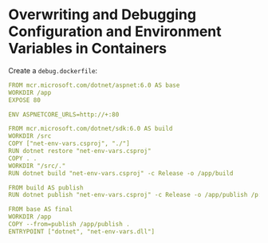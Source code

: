 # Overwriting and Debugging Configuration and Environment Variables in Containers

Create a `debug.dockerfile`:

```yml
FROM mcr.microsoft.com/dotnet/aspnet:6.0 AS base
WORKDIR /app
EXPOSE 80

ENV ASPNETCORE_URLS=http://+:80

FROM mcr.microsoft.com/dotnet/sdk:6.0 AS build
WORKDIR /src
COPY ["net-env-vars.csproj", "./"]
RUN dotnet restore "net-env-vars.csproj"
COPY . .
WORKDIR "/src/."
RUN dotnet build "net-env-vars.csproj" -c Release -o /app/build

FROM build AS publish
RUN dotnet publish "net-env-vars.csproj" -c Release -o /app/publish /p:UseAppHost=false

FROM base AS final
WORKDIR /app
COPY --from=publish /app/publish .
ENTRYPOINT ["dotnet", "net-env-vars.dll"]
```

